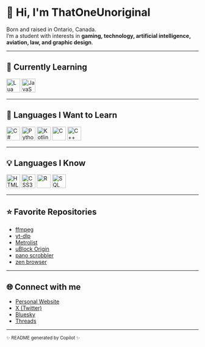 # 👋 Hi, I'm ThatOneUnoriginal

Born and raised in Ontario, Canada.  
I’m a student with interests in **gaming, technology, artificial intelligence, aviation, law, and graphic design**.

---

## 🚀 Currently Learning

<p>
  <img alt="Lua" src="https://cdn.jsdelivr.net/gh/devicons/devicon/icons/lua/lua-original.svg" width="36" height="36"/>
  <img alt="JavaScript" src="https://cdn.jsdelivr.net/gh/devicons/devicon/icons/javascript/javascript-original.svg" width="36" height="36"/>
</p>

---

## 🎯 Languages I Want to Learn

<p>
  <img alt="C#" src="https://cdn.jsdelivr.net/gh/devicons/devicon/icons/csharp/csharp-original.svg" width="36" height="36"/>
  <img alt="Python" src="https://cdn.jsdelivr.net/gh/devicons/devicon/icons/python/python-original.svg" width="36" height="36"/>
  <img alt="Kotlin" src="https://cdn.jsdelivr.net/gh/devicons/devicon/icons/kotlin/kotlin-original.svg" width="36" height="36"/>
  <img alt="C" src="https://cdn.jsdelivr.net/gh/devicons/devicon/icons/c/c-original.svg" width="36" height="36"/>
  <img alt="C++" src="https://cdn.jsdelivr.net/gh/devicons/devicon/icons/cplusplus/cplusplus-original.svg" width="36" height="36"/>
</p>

---

## 💡 Languages I Know

<p>
  <img alt="HTML5" src="https://cdn.jsdelivr.net/gh/devicons/devicon/icons/html5/html5-original.svg" width="36" height="36"/>
  <img alt="CSS3" src="https://cdn.jsdelivr.net/gh/devicons/devicon/icons/css3/css3-original.svg" width="36" height="36"/>
  <img alt="R" src="https://cdn.jsdelivr.net/gh/devicons/devicon/icons/r/r-original.svg" width="36" height="36"/>
  <img alt="SQL" src="https://cdn.jsdelivr.net/gh/devicons/devicon/icons/mysql/mysql-original.svg" width="36" height="36"/>
</p>

---

## ⭐ Favorite Repositories

- [ffmpeg](https://github.com/FFmpeg/FFmpeg)
- [yt-dlp](https://github.com/yt-dlp/yt-dlp)
- [Metrolist](https://github.com/mostafaalagamy/Metrolist)
- [uBlock Origin](https://github.com/gorhill/uBlock)
- [pano scrobbler](https://github.com/kawaiiDango/pano-scrobbler)
- [zen browser](https://github.com/ZenBrowser/zen)

---

## 🌐 Connect with me

- [Personal Website](https://tou.nekoweb.org/)
- [X (Twitter)](https://x.com/That1Unoriginal)
- [Bluesky](https://bsky.app/profile/t1u.bsky.social)
- [Threads](https://www.threads.com/@thatunoriginal)

---

<sub>✨ README generated by Copilot ✨</sub>
